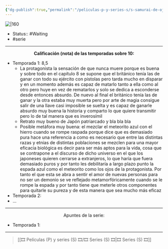 ```yaml
---
{"dg-publish":true,"permalink":"/peliculas-p-y-series-s/s-samurai-de-ojos-azules/"}
---
```



![|160](https://m.media-amazon.com/images/M/MV5BNDg5YjhiNmUtYjI5NC00MDEyLWI5MjUtZTRhM2EwZGZhNWM3XkEyXkFqcGdeQXVyMDc5ODIzMw@@._V1_SX300.jpg)

- Status:: #Waiting 
- #serie 

---

**<center>Calificación (nota) de las temporadas sobre 10:</center>**

- Temporada 1: 8,5
	- La protagonista la sensación de que nunca muere porque es buena y sobre todo en el capítulo 8 se supone que el británico tenía las de ganar con todo su ejército con pistolas pero tarda mucho en disparar y en un momento además es capaz de matarlo tanto a ella como al otro pero huye en vez de rematarlos y solo se dedica a esconderse desde entonces absurdo. De nuevo al final el británico tenía las de ganar y la otra estaba muy muerta pero por arte de magia consigue salir de una llave casi imposible se suelta y es capaz de ganarle absurdo muy buena la historia y comparto lo que quiere transmitir pero lo de tal manera que es inverosímil
	- Retrato muy bueno de Japón patriarcado y bla bla bla
	- Posible metáfora muy buena: el mezclar el meteorito azul con el hierro cuando se rompe raspada porque dice que es demasiado pura hace una referencia a como es necesario que entre las distintas razas y etnias de distintas poblaciones se mezclen para una mayor eficacia biológica es decir para ser más aptos para la vida, cosa que se contrapone a el discurso de dicho universo en el que los japoneses quieren cerrarse a extranjeros, lo que haría que fuera demasiado puros y por tanto les debilitaría a largo plazo punto la espada azul como el meteorito como los ojos de la protagonista. Por tanto el que esta se abra a sentir el amor de nuevas personas para no ser un demonio se ve reflejado metamorfóricamente cuando se le rompe la espada y por tanto tiene que meterle otros componentes para quitarle su pureza y de esta manera que sea mucho más eficaz
- Temporada 2: 
- ...

---

<center>Apuntes de la serie:</center>

- Temporada 1: 

---

> [[🎞️ Películas (P) y series (S) 🎞️/🎞️ Series (S) 🎞️\|🎞️ Series (S) 🎞️]]